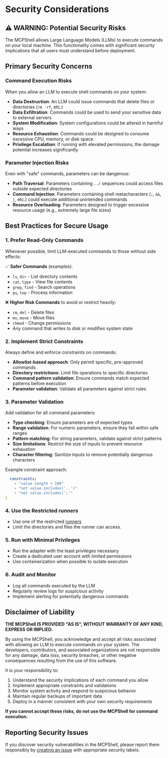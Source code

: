 # Security Considerations

## ⚠️ WARNING: Potential Security Risks

The MCPShell allows Large Language Models (LLMs) to execute commands on your local machine. This functionality comes with significant security implications that all users must understand before deployment.

## Primary Security Concerns

### Command Execution Risks

When you allow an LLM to execute shell commands on your system:

- **Data Destruction**: An LLM could issue commands that delete files or directories (`rm -rf`, etc.)
- **Data Exfiltration**: Commands could be used to send your sensitive data to external servers
- **System Modification**: System configurations could be altered in harmful ways
- **Resource Exhaustion**: Commands could be designed to consume excessive CPU, memory, or disk space
- **Privilege Escalation**: If running with elevated permissions, the damage potential increases significantly

### Parameter Injection Risks

Even with "safe" commands, parameters can be dangerous:

- **Path Traversal**: Parameters containing `../` sequences could access files outside expected directories
- **Command Injection**: Parameters containing shell metacharacters (`;`, `&&`, `|`, etc.) could execute additional unintended commands
- **Resource Overloading**: Parameters designed to trigger excessive resource usage (e.g., extremely large file sizes)

## Best Practices for Secure Usage

### 1. Prefer Read-Only Commands

Whenever possible, limit LLM-executed commands to those without side effects:

✅ **Safer Commands** (examples):

- `ls`, `dir` - List directory contents
- `cat`, `type` - View file contents
- `grep`, `find` - Search operations
- `ps`, `top` - Process information

❌ **Higher Risk Commands** to avoid or restrict heavily:

- `rm`, `del` - Delete files
- `mv`, `move` - Move files
- `chmod` - Change permissions
- Any command that writes to disk or modifies system state

### 2. Implement Strict Constraints

Always define and enforce constraints on commands:

- **Allowlist-based approach**: Only permit specific, pre-approved commands
- **Directory restrictions**: Limit file operations to specific directories
- **Command pattern validation**: Ensure commands match expected patterns before execution
- **Parameter validation**: Validate all parameters against strict rules

### 3. Parameter Validation

Add validation for all command parameters:

- **Type checking**: Ensure parameters are of expected types
- **Range validation**: For numeric parameters, ensure they fall within safe ranges
- **Pattern matching**: For string parameters, validate against strict patterns
- **Size limitations**: Restrict the size of inputs to prevent resource exhaustion
- **Character filtering**: Sanitize inputs to remove potentially dangerous characters

Example constraint approach:

```yaml
  constraints:
    - "value.length < 100"
    - "not value.includes('..')"
    - "not value.includes(';'"
}
```

### 4. Use the Restricted _runners_

- Use one of the restricted [runners](config-runners.md)
- Limit the directories and files the runner can access.

### 5. Run with Minimal Privileges

- Run the adapter with the least privileges necessary
- Create a dedicated user account with limited permissions
- Use containerization when possible to isolate execution

### 6. Audit and Monitor

- Log all commands executed by the LLM
- Regularly review logs for suspicious activity
- Implement alerting for potentially dangerous commands

## Disclaimer of Liability

**THE MCPShell IS PROVIDED "AS IS", WITHOUT WARRANTY OF ANY KIND, EXPRESS OR IMPLIED.**

By using the MCPShell, you acknowledge and accept all risks associated with allowing an LLM to execute commands on your system. The developers, contributors, and associated organizations are not responsible for any damage, data loss, security breaches, or other negative consequences resulting from the use of this software.

It is your responsibility to:

1. Understand the security implications of each command you allow
2. Implement appropriate constraints and validations
3. Monitor system activity and respond to suspicious behavior
4. Maintain regular backups of important data
5. Deploy in a manner consistent with your own security requirements

**If you cannot accept these risks, do not use the MCPShell for command execution.**

## Reporting Security Issues

If you discover security vulnerabilities in the MCPShell, please report them responsibly by [creating an issue](https://github.com/inercia/MCPShell/issues) with appropriate security labels.
